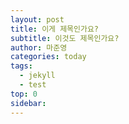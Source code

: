 ```yaml
---
layout: post
title: 이게 제목인가요?
subtitle: 이것도 제목인가요?
author: 마준영
categories: today
tags:
  - jekyll
  - test
top: 0
sidebar:
---
```

